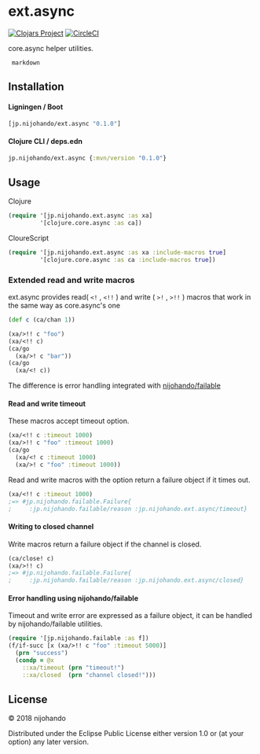 # ext.async

[![Clojars Project](https://img.shields.io/clojars/v/jp.nijohando/ext.async.svg)](https://clojars.org/jp.nijohando/ext.async)
[![CircleCI](https://circleci.com/gh/nijohando/ext.async.svg?style=shield)](https://circleci.com/gh/nijohando/ext.async)

core.async helper utilities.

     markdown
## Installation

#### Ligningen / Boot

```clojure
[jp.nijohando/ext.async "0.1.0"]
```

#### Clojure CLI / deps.edn

```clojure
jp.nijohando/ext.async {:mvn/version "0.1.0"}
```

## Usage

Clojure

```clojure
(require '[jp.nijohando.ext.async :as xa]
         '[clojure.core.async :as ca])
```

CloureScript

```clojure
(require '[jp.nijohando.ext.async :as xa :include-macros true]
         '[clojure.core.async :as ca :include-macros true])
```

### Extended read and write macros

ext.async provides read( `<!` , `<!!` ) and write ( `>!` , `>!!` ) macros that work in the same way as core.async's one

```clojure
(def c (ca/chan 1))

(xa/>!! c "foo")
(xa/<!! c)
(ca/go
  (xa/>! c "bar"))
(ca/go
  (xa/<! c)) 
```

The difference is error handling integrated with [nijohando/failable](https://github.com/nijohando/failable)

#### Read and write timeout

These macros accept timeout option.

```clojure
(xa/<!! c :timeout 1000)
(xa/>!! c "foo" :timeout 1000)
(ca/go
  (xa/<! c :timeout 1000)
  (xa/>! c "foo" :timeout 1000))
```

Read and write macros with the option return a failure object if it times out.

```clojure
(xa/<!! c :timeout 1000)
;=> #jp.nijohando.failable.Failure{
;     :jp.nijohando.failable/reason :jp.nijohando.ext.async/timeout}
```

#### Writing to closed channel

Write macros return a failure object if the channel is closed.

```clojure
(ca/close! c)
(xa/>!! c)
;=> #jp.nijohando.failable.Failure{
;     :jp.nijohando.failable/reason :jp.nijohando.ext.async/closed}
```

#### Error handling using nijohando/failable

Timeout and write error are expressed as a failure object, it can be handled by nijohando/failable utilities.

```clojure
(require '[jp.nijohando.failable :as f])
(f/if-succ [x (xa/>!! c "foo" :timeout 5000)]
  (prn "success")
  (condp = @x
    ::xa/timeout (prn "timeout!")
    ::xa/closed  (prn "channel closed!")))
```


## License

© 2018 nijohando  

Distributed under the Eclipse Public License either version 1.0 or (at your option) any later version.

